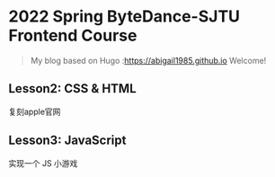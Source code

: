 # 2022 Spring ByteDance-SJTU Frontend Course

> My blog based on Hugo :https://abigail1985.github.io
> Welcome!
## Lesson2: CSS & HTML
复刻apple官网

## Lesson3: JavaScript
实现一个 JS 小游戏
